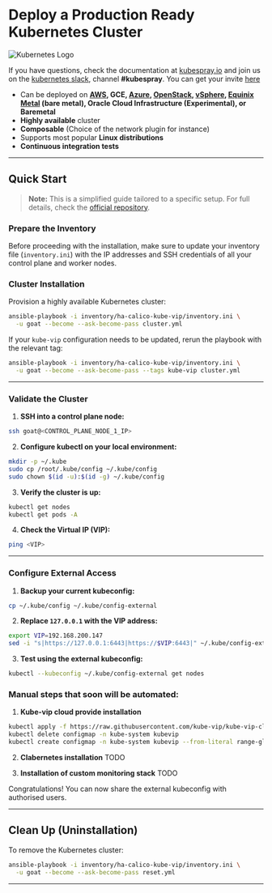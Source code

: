 # Deploy a Production Ready Kubernetes Cluster

![Kubernetes Logo](https://raw.githubusercontent.com/kubernetes-sigs/kubespray/master/docs/img/kubernetes-logo.png)

If you have questions, check the documentation at [kubespray.io](https://kubespray.io) and join us on the [kubernetes slack](https://kubernetes.slack.com), channel **\#kubespray**.
You can get your invite [here](http://slack.k8s.io/)

- Can be deployed on **[AWS](docs/cloud_providers/aws.md), GCE, [Azure](docs/cloud_providers/azure.md), [OpenStack](docs/cloud_controllers/openstack.md), [vSphere](docs/cloud_controllers/vsphere.md), [Equinix Metal](docs/cloud_providers/equinix-metal.md) (bare metal), Oracle Cloud Infrastructure (Experimental), or Baremetal**
- **Highly available** cluster
- **Composable** (Choice of the network plugin for instance)
- Supports most popular **Linux distributions**
- **Continuous integration tests**

---

## Quick Start

> **Note:** This is a simplified guide tailored to a specific setup. For full details, check the [official repository](https://github.com/kubernetes-sigs/kubespray).

### Prepare the Inventory

Before proceeding with the installation, make sure to update your inventory file (`inventory.ini`) with the IP addresses and SSH credentials of all your control plane and worker nodes.

### Cluster Installation

Provision a highly available Kubernetes cluster:

```bash
ansible-playbook -i inventory/ha-calico-kube-vip/inventory.ini \
  -u goat --become --ask-become-pass cluster.yml
```

If your `kube-vip` configuration needs to be updated, rerun the playbook with the relevant tag:

```bash
ansible-playbook -i inventory/ha-calico-kube-vip/inventory.ini \
  -u goat --become --ask-become-pass --tags kube-vip cluster.yml
```

---

### Validate the Cluster

1. **SSH into a control plane node:**

```bash
ssh goat@<CONTROL_PLANE_NODE_1_IP>
```

2. **Configure kubectl on your local environment:**

```bash
mkdir -p ~/.kube
sudo cp /root/.kube/config ~/.kube/config
sudo chown $(id -u):$(id -g) ~/.kube/config
```

3. **Verify the cluster is up:**

```bash
kubectl get nodes
kubectl get pods -A
```

4. **Check the Virtual IP (VIP):**

```bash
ping <VIP>
```

---

### Configure External Access

1. **Backup your current kubeconfig:**

```bash
cp ~/.kube/config ~/.kube/config-external
```

2. **Replace `127.0.0.1` with the VIP address:**

```bash
export VIP=192.168.200.147
sed -i "s|https://127.0.0.1:6443|https://$VIP:6443|" ~/.kube/config-external
```

3. **Test using the external kubeconfig:**

```bash
kubectl --kubeconfig ~/.kube/config-external get nodes
```

### Manual steps that soon will be automated:

1. **Kube-vip cloud provide installation**
```bash
kubectl apply -f https://raw.githubusercontent.com/kube-vip/kube-vip-cloud-provider/main/manifest/kube-vip-cloud-controller.yaml
kubectl delete configmap -n kube-system kubevip
kubectl create configmap -n kube-system kubevip --from-literal range-global=192.168.200.161-192.168.200.165
```

2. **Clabernetes installation**
TODO

2. **Installation of custom monitoring stack**
TODO

Congratulations! You can now share the external kubeconfig with authorised users.

---

## Clean Up (Uninstallation)

To remove the Kubernetes cluster:

```bash
ansible-playbook -i inventory/ha-calico-kube-vip/inventory.ini \
  -u goat --become --ask-become-pass reset.yml
```

---

